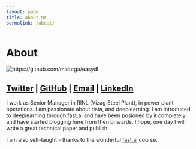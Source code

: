 ```yaml
---
layout: page
title: About Me
permalink: /about/
---
```

# About

![]({{site.baseurl}}/images/DurgaKumar.JPG "https://github.com/mldurga/easydl")

## [Twitter](https://twitter.com/durgaamma2005) | [GitHub](https://github.com/durgaamma2005) | [Email](durgaamma2005@gmail.com) | [LinkedIn](https://www.linkedin.com/in/durga-kumar-d-0b085922/)

I work as Senior Manager in RINL (Vizag Steel Plant), in power plant operations. I am passionate about data, and deeplearning. I am introduced to deeplearning through fast.ai and have been posioned by it completely and have started blogging here from then onwards. I hope, one day I will write a great technical paper and publish. 

I am also self-taught - thanks to the wonderful [fast.ai](https://course.fast.ai/) course.


